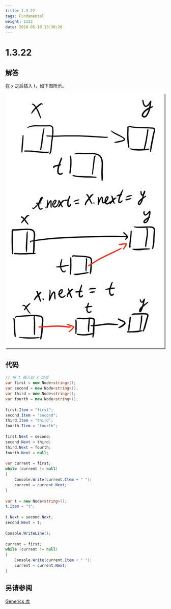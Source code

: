 ```yaml
---
title: 1.3.22
tags: Fundamental
weight: 1322
date: 2018-05-18 13:30:20
---
```


# 1.3.22


## 解答

在 x 之后插入 t，如下图所示。

![](/resources/1-3-22/linkedlist.png)

## 代码

```csharp
// 将 t 插入到 x 之后
var first = new Node<string>();
var second = new Node<string>();
var third = new Node<string>();
var fourth = new Node<string>();

first.Item = "first";
second.Item = "second";
third.Item = "third";
fourth.Item = "fourth";

first.Next = second;
second.Next = third;
third.Next = fourth;
fourth.Next = null;

var current = first;
while (current != null)
{
    Console.Write(current.Item + " ");
    current = current.Next;
}

var t = new Node<string>();
t.Item = "t";

t.Next = second.Next;
second.Next = t;

Console.WriteLine();

current = first;
while (current != null)
{
    Console.Write(current.Item + " ");
    current = current.Next;
}
```

## 另请参阅

[Generics 库](https://github.com/ikesnowy/Algorithms-4th-Edition-in-Csharp/tree/master/1%20Fundamental/1.3/Generics)
